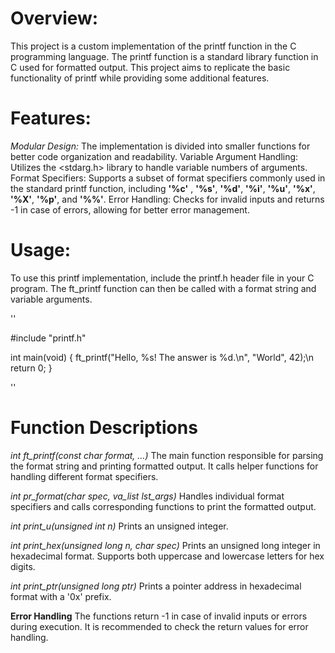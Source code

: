# Overview:
This project is a custom implementation of the printf function in the C programming language. The printf function is a standard library function in C used for formatted output. This project aims to replicate the basic functionality of printf while providing some additional features.

# Features:
*Modular Design:* The implementation is divided into smaller functions for better code organization and readability.
Variable Argument Handling: Utilizes the <stdarg.h> library to handle variable numbers of arguments.
Format Specifiers: Supports a subset of format specifiers commonly used in the standard printf function, including **'%c'** , **'%s'**, **'%d'**, **'%i'**, **'%u'**, **'%x'**, **'%X'**, **'%p'**, and **'%%'**.
Error Handling: Checks for invalid inputs and returns -1 in case of errors, allowing for better error management.

# Usage:
To use this printf implementation, include the printf.h header file in your C program. The ft_printf function can then be called with a format string and variable arguments.

''

#include "printf.h"

int main(void)
{
    ft_printf("Hello, %s! The answer is %d.\n", "World", 42);\n
    return 0;
}

''

# Function Descriptions
*int ft_printf(const char *format, ...)**
The main function responsible for parsing the format string and printing formatted output. It calls helper functions for handling different format specifiers.

*int pr_format(char spec, va_list lst_args)*
Handles individual format specifiers and calls corresponding functions to print the formatted output.

*int print_u(unsigned int n)*
Prints an unsigned integer.

*int print_hex(unsigned long n, char spec)*
Prints an unsigned long integer in hexadecimal format. Supports both uppercase and lowercase letters for hex digits.

*int print_ptr(unsigned long ptr)*
Prints a pointer address in hexadecimal format with a '0x' prefix.

**Error Handling**
The functions return -1 in case of invalid inputs or errors during execution. It is recommended to check the return values for error handling.
